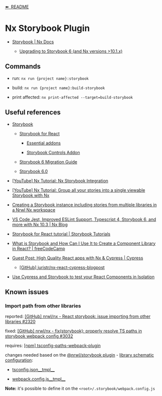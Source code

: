 [⬅️&nbsp;&nbsp;README](../README.md)

# Nx Storybook Plugin

- [Storybook | Nx Docs](https://nx.dev/latest/react/plugins/storybook/overview)

  - [Upgrading to Storybook 6 (and Nx versions >10.1.x)](https://nx.dev/latest/react/plugins/storybook/overview#upgrading-to-storybook-6-and-nx-versions-gt-10-1-x-)

## Commands

- run: `nx run {project name}:storybook`

- build: `nx run {project name}:build-storybook`

- print affected: `nx print-affected --target=build-storybook`

## Useful references

- [Storybook](https://storybook.js.org/)

  - [Storybook for React](https://storybook.js.org/docs/react/)

    - [Essential addons](https://storybook.js.org/docs/react/essentials/introduction)

    - [Storybook Controls Addon](https://github.com/storybookjs/storybook/blob/6.0-docs/addons/controls/README.md)

  - [Storybook 6 Migration Guide](https://medium.com/storybookjs/storybook-6-migration-guide-200346241bb5)

  - [Storybook 6.0](https://storybook.js.org/blog/storybook-6-0/)

* [[YouTube] Nx Tutorial: Nx Storybook Integration](https://www.youtube.com/watch?v=sFpqyjT7u4s)

* [[YouTube] Nx Tutorial: Group all your stories into a single viewable Storybook with Nx](https://www.youtube.com/watch?v=c323HOuFKkA)

* [Creating a Storybook instance including stories from multiple libraries in a Nrwl Nx workspace](https://medium.com/@dSebastien/creating-a-storybook-instance-including-stories-from-multiple-libraries-in-a-nrwl-nx-workspace-89009a2bddf7)

* [VS Code Jest, Improved ESLint Support, Typescript 4, Storybook 6, and more with Nx 10.3 | Nx Blog](https://blog.nrwl.io/vs-code-jest-improved-eslint-support-typescript-4-storybook-6-and-more-with-nx-10-3-faf7c12fe556)

* [Storybook for React tutorial | Storybook Tutorials](https://www.learnstorybook.com/intro-to-storybook/react/en/get-started/)

* [What is Storybook and How Can I Use It to Create a Component Library in React? | freeCodeCamp](https://www.freecodecamp.org/news/what-is-storybook-and-how-can-i-use-it-to-create-a-component-libary-in-react/)

* [Guest Post: High Quality React apps with Nx & Cypress | Cypress](https://www.cypress.io/blog/2020/04/14/high-quality-react-apps-with-nx-cypress/)

  - [[GitHub] juristr/nx-react-cypress-blogpost](https://github.com/juristr/nx-react-cypress-blogpost)

* [Use Cypress and Storybook to test your React Components in Isolation](https://egghead.io/lessons/javascript-use-cypress-and-storybook-to-test-your-react-components-in-isolation)

## Known issues

### Import path from other libraries

reported: [[GitHub] nrwl/nx - React storybook: issue importing from other libraries #2320](https://github.com/nrwl/nx/issues/2320)

fixed: [[GitHub] nrwl/nx - fix(storybook): properly resolve TS paths in storybook webpack config #3032](https://github.com/nrwl/nx/pull/3032)

requires: [[npm] tsconfig-paths-webpack-plugin](https://www.npmjs.com/package/tsconfig-paths-webpack-plugin)

changes needed based on the [@nrwl/storybook plugin](https://github.com/nrwl/nx/tree/5da9e668fda846c7fc01e77abd02fa0c179155f7/packages/storybook) - [library schematic configuration](https://github.com/nrwl/nx/tree/5da9e668fda846c7fc01e77abd02fa0c179155f7/packages/storybook/src/schematics/configuration/project-files-5/.storybook):

- [tsconfig.json\_\_tmpl\_\_](https://github.com/nrwl/nx/blob/5da9e668fda846c7fc01e77abd02fa0c179155f7/packages/storybook/src/schematics/configuration/project-files-5/.storybook/tsconfig.json__tmpl__)

- [webpack.config.js\_\_tmpl\_\_](https://github.com/nrwl/nx/blob/5da9e668fda846c7fc01e77abd02fa0c179155f7/packages/storybook/src/schematics/configuration/project-files-5/.storybook/webpack.config.js__tmpl__)

**Note:** it's possible to define it on the `<root>/.storybook/webpack.config.js`
